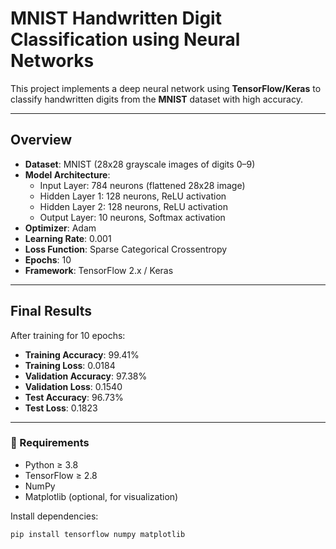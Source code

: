 # MNIST Handwritten Digit Classification using Neural Networks

This project implements a deep neural network using **TensorFlow/Keras** to classify handwritten digits from the **MNIST** dataset with high accuracy.

---

## Overview

- **Dataset**: MNIST (28x28 grayscale images of digits 0–9)
- **Model Architecture**:
  - Input Layer: 784 neurons (flattened 28x28 image)
  - Hidden Layer 1: 128 neurons, ReLU activation
  - Hidden Layer 2: 128 neurons, ReLU activation
  - Output Layer: 10 neurons, Softmax activation
- **Optimizer**: Adam
- **Learning Rate**: 0.001
- **Loss Function**: Sparse Categorical Crossentropy
- **Epochs**: 10
- **Framework**: TensorFlow 2.x / Keras

---

## Final Results

After training for 10 epochs:

-  **Training Accuracy**: 99.41%
-  **Training Loss**: 0.0184
-  **Validation Accuracy**: 97.38%
-  **Validation Loss**: 0.1540
-  **Test Accuracy**: 96.73%
-  **Test Loss**: 0.1823

---

### 🔧 Requirements

- Python ≥ 3.8
- TensorFlow ≥ 2.8
- NumPy
- Matplotlib (optional, for visualization)

Install dependencies:

```bash
pip install tensorflow numpy matplotlib
